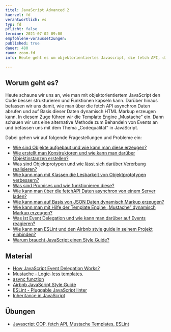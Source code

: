 ```yaml
---
titel: JavaScript Advanced 2
kuerzel: fd
verantwortlich: vs
typ: fd
pflicht: false
termine: 2021-07-02 09:00
empfohlene-voraussetzungen: 
published: true
dauer: 480
raum: zoom-fd
info: Heute geht es um objektorientiertes Javascript, die fetch API, die Template Engine „Mustache”, Event Delegation und ESLint

---
```


## Worum geht es?
Heute schaune wir uns an, wie man mit objektorientiertem JavaScript den Code besser strukturieren und Funktionen kapseln kann. Darüber hinaus befassen wir uns damit, wie man über die fetch API asynchron Daten abrufen und auf Basis dieser Daten dynamisch HTML Markup erzeugen kann. In diesem Zuge führen wir die Template Engine „Mustache” ein.
Dann schauen wir uns eine alternative Methode zum Behandeln von Events an und befassen uns mit dem Thema „Codequalität” in JavaScript.

Dabei gehen wir auf folgende Fragestellungen und Probleme ein:

- [Wie sind Objekte aufgebaut und wie kann man diese erzeugen?](https://developer.mozilla.org/de/docs/Learn/JavaScript/Objects/Basics)
- [Wie erstellt man Konstruktoren und wie kann man darüber Objektinstanzen erstellen?](https://developer.mozilla.org/de/docs/Learn/JavaScript/Objects/Object-oriented_JS)
- [Was sind Objektprotypen und wie lässt sich darüber Vererbung realisieren?](https://developer.mozilla.org/en-US/docs/Learn/JavaScript/Objects/Object_prototypes)
- [Wie kann man mit Klassen die Lesbarkeit von Objektprototypen verbessern?](https://developer.mozilla.org/de/docs/Web/JavaScript/Reference/Classes)
- [Was sind Promises und wie funktionieren diese?](https://developer.mozilla.org/de/docs/Web/JavaScript/Guide/Using_promises)
- [Wie kann man über die fetchAPI Daten asynchron von einem Server laden?](https://developer.mozilla.org/en-US/docs/Web/API/Fetch_API/Using_Fetch)
- [Wie kann man auf Basis von JSON Daten dynamisch Markup erzeugen?](https://developer.mozilla.org/de/docs/Learn/JavaScript/Objects/JSON)
- [Wie kann man mit Hilfe der Template Engine „Mustache” dynamisch Markup erzeugen?](https://www.tsmean.com/articles/mustache/the-ultimate-mustache-tutorial/)
- [Was ist Event Delegation und wie kann man darüber auf Events reagieren?](https://gomakethings.com/why-event-delegation-is-a-better-way-to-listen-for-events-in-vanilla-js/)
- [Wie kann man ESLint und den Airbnb style guide in seinem Projekt einbinden?](https://dev.to/bigyank/a-quick-guide-to-setup-eslint-with-airbnb-and-prettier-3di2)
- [Warum braucht JavaScript einen Style Guide?](https://airbnb.io/projects/javascript/)


## Material
- [How JavaScript Event Delegation Works?](https://davidwalsh.name/event-delegate)
- [Mustache - Logic-less templates.](https://mustache.github.io)
- [async function](https://developer.mozilla.org/de/docs/Web/JavaScript/Reference/Statements/async_function)
- [Airbnb JavaScript Style Guide](https://github.com/airbnb/javascript)
- [ESLint - Pluggable JavaScript linter](https://eslint.org)
- [Inheritance in JavaScript](https://developer.mozilla.org/en-US/docs/Learn/JavaScript/Objects/Inheritance)


## Übungen
- [Javascript OOP, fetch API, Mustache Templates, ESLint](/mi-bachelor-webdevelopment/assignments/js-oop-fetch-api-mustache-eslint/)
